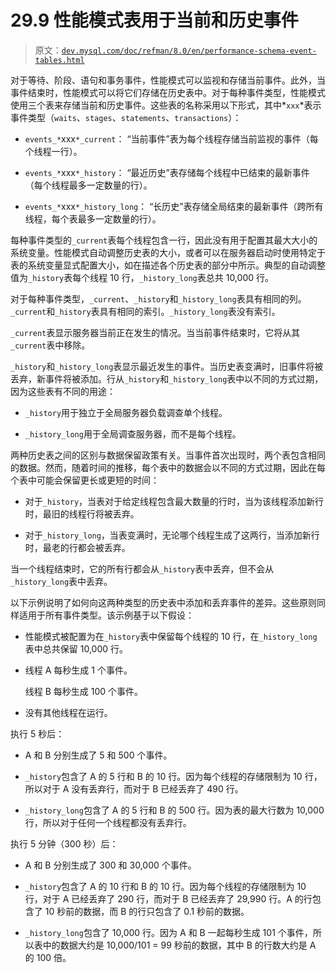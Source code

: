 # 29.9 性能模式表用于当前和历史事件

> 原文：[`dev.mysql.com/doc/refman/8.0/en/performance-schema-event-tables.html`](https://dev.mysql.com/doc/refman/8.0/en/performance-schema-event-tables.html)

对于等待、阶段、语句和事务事件，性能模式可以监视和存储当前事件。此外，当事件结束时，性能模式可以将它们存储在历史表中。对于每种事件类型，性能模式使用三个表来存储当前和历史事件。这些表的名称采用以下形式，其中*`xxx`*表示事件类型（`waits`、`stages`、`statements`、`transactions`）：

+   `events_*`xxx`*_current`： “当前事件”表为每个线程存储当前监视的事件（每个线程一行）。

+   `events_*`xxx`*_history`： “最近历史”表存储每个线程中已结束的最新事件（每个线程最多一定数量的行）。

+   `events_*`xxx`*_history_long`： “长历史”表存储全局结束的最新事件（跨所有线程，每个表最多一定数量的行）。

每种事件类型的`_current`表每个线程包含一行，因此没有用于配置其最大大小的系统变量。性能模式自动调整历史表的大小，或者可以在服务器启动时使用特定于表的系统变量显式配置大小，如在描述各个历史表的部分中所示。典型的自动调整值为`_history`表每个线程 10 行，`_history_long`表总共 10,000 行。

对于每种事件类型，`_current`、`_history`和`_history_long`表具有相同的列。`_current`和`_history`表具有相同的索引。`_history_long`表没有索引。

`_current`表显示服务器当前正在发生的情况。当当前事件结束时，它将从其`_current`表中移除。

`_history`和`_history_long`表显示最近发生的事件。当历史表变满时，旧事件将被丢弃，新事件将被添加。行从`_history`和`_history_long`表中以不同的方式过期，因为这些表有不同的用途：

+   `_history`用于独立于全局服务器负载调查单个线程。

+   `_history_long`用于全局调查服务器，而不是每个线程。

两种历史表之间的区别与数据保留政策有关。当事件首次出现时，两个表包含相同的数据。然而，随着时间的推移，每个表中的数据会以不同的方式过期，因此在每个表中可能会保留更长或更短的时间：

+   对于`_history`，当表对于给定线程包含最大数量的行时，当为该线程添加新行时，最旧的线程行将被丢弃。

+   对于`_history_long`，当表变满时，无论哪个线程生成了这两行，当添加新行时，最老的行都会被丢弃。

当一个线程结束时，它的所有行都会从`_history`表中丢弃，但不会从`_history_long`表中丢弃。

以下示例说明了如何向这两种类型的历史表中添加和丢弃事件的差异。这些原则同样适用于所有事件类型。该示例基于以下假设：

+   性能模式被配置为在`_history`表中保留每个线程的 10 行，在`_history_long`表中总共保留 10,000 行。

+   线程 A 每秒生成 1 个事件。

    线程 B 每秒生成 100 个事件。

+   没有其他线程在运行。

执行 5 秒后：

+   A 和 B 分别生成了 5 和 500 个事件。

+   `_history`包含了 A 的 5 行和 B 的 10 行。因为每个线程的存储限制为 10 行，所以对于 A 没有丢弃行，而对于 B 已经丢弃了 490 行。

+   `_history_long`包含了 A 的 5 行和 B 的 500 行。因为表的最大行数为 10,000 行，所以对于任何一个线程都没有丢弃行。

执行 5 分钟（300 秒）后：

+   A 和 B 分别生成了 300 和 30,000 个事件。

+   `_history`包含了 A 的 10 行和 B 的 10 行。因为每个线程的存储限制为 10 行，对于 A 已经丢弃了 290 行，而对于 B 已经丢弃了 29,990 行。A 的行包含了 10 秒前的数据，而 B 的行只包含了 0.1 秒前的数据。

+   `_history_long`包含了 10,000 行。因为 A 和 B 一起每秒生成 101 个事件，所以表中的数据大约是 10,000/101 = 99 秒前的数据，其中 B 的行数大约是 A 的 100 倍。
